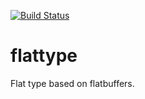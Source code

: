 [![Build Status](https://travis-ci.com/Yeolar/flattype.svg?branch=master)](https://travis-ci.com/Yeolar/flattype)

flattype
========

Flat type based on flatbuffers.
